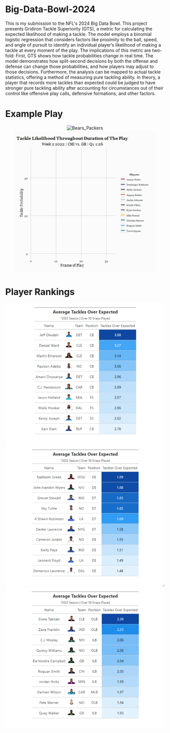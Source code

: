 # Big-Data-Bowl-2024

This is my submission to the NFL's 2024 Big Data Bowl. This project presents Gridiron Tackle Superiority (GTS), a metric for calculating the expected likelihood of making a tackle. The model employs a binomial logistic regression that considers factors like proximity to the ball, speed, and angle of pursuit to identify an individual player’s likelihood of making a tackle at every moment of the play. The implications of this metric are two-fold: First, GTS shows how tackle probabilities change in real time. The model demonstrates how split-second decisions by both the offense and defense can change those probabilities, and how players may adjust to those decisions. Furthermore, the analysis can be mapped to actual tackle statistics, offering a method of measuring pure tackling ability. In theory, a player that records more tackles than expected could be judged to have stronger pure tackling ability after accounting for circumstances out of their control like offensive play calls, defensive formations, and other factors.

# Example Play
<div style="text-align: center;">
<img src="https://raw.githubusercontent.com/Seanmgard/Big-Data-Bowl-2024/main/Bears_Packers_Gif2.gif" alt="Bears_Packers" width="500"/><img src="https://raw.githubusercontent.com/Seanmgard/Big-Data-Bowl-2024/main/player_trends.gif" alt="Player Trends" width="450"/>
</div>

# Player Rankings
<div style="text-align: center;">
<img src="https://raw.githubusercontent.com/Seanmgard/Big-Data-Bowl-2024/main/Secondary_Player_Table.png" alt="Secondary Rankings"/><img src="https://raw.githubusercontent.com/Seanmgard/Big-Data-Bowl-2024/main/DLine_Player_Table.png" alt="DLine Rankings"/><img src="https://raw.githubusercontent.com/Seanmgard/Big-Data-Bowl-2024/main/Linebacker_Player_Table.png" alt="Linebacker Rankings"/>
</div>
